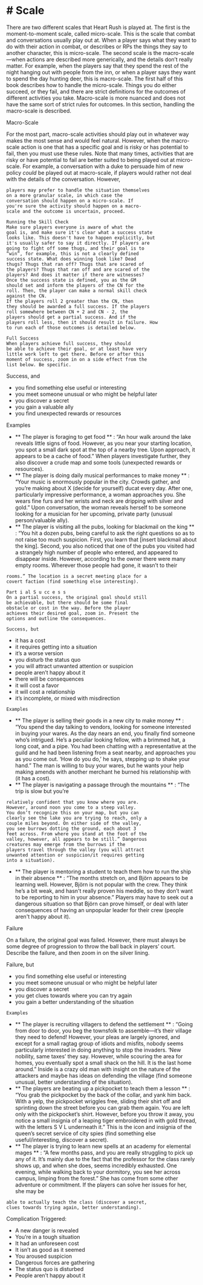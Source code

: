 # # Scale

There are two different scales that Heart Rush is
played at. The first is the moment-to-moment scale,
called micro-scale. This is the scale that combat and
conversations usually play out at. When a player
says what they want to do with their action in
combat, or describes or RPs the things they say to
another character, this is micro-scale.
The second scale is the macro-scale—when
actions are described more generically, and the
details don’t really matter. For example, when the
players say that they spend the rest of the night
hanging out with people from the inn, or when a
player says they want to spend the day hunting deer,
this is macro-scale.
The first half of this book describes how to
handle the micro-scale. Things you do either
succeed, or they fail, and there are strict definitions
for the outcomes of different activities you take.
Macro-scale is more nuanced and does not have the
same sort of strict rules for outcomes. In this section,
handling the macro-scale is described.

Macro-Scale

For the most part, macro-scale activities should
play out in whatever way makes the most sense and
would feel natural. However, when the macro-scale
action is one that has a specific goal and is risky or
has potential to fail, then you must use these rules.
Note that many times, activities that are risky or
have potential to fail are better suited to being played
out at micro-scale. For example, a conversation with
a duke to persuade him of new policy _could_ be
played out at macro-scale, if players would rather not
deal with the details of the conversation. However,

```
players may prefer to handle the situation themselves
on a more granular scale, in which case the
conversation should happen on a micro-scale. If
you're sure the activity should happen on a macro-
scale and the outcome is uncertain, proceed.
```

```
Running the Skill Check
Make sure players everyone is aware of what the
goal is, and make sure it's clear what a success state
looks like. This doesn't have to happen explicitly, but
it's usually safer to say it directly. If players are
going to fight off some thugs, and their goal is to
“win”, for example, this is not a clearly defined
success state. What does winning look like? Dead
thugs? Thugs that ran off? Thugs that are scared of
the players? Thugs that ran off and are scared of the
players? And does it matter if there are witnesses?
Once the success state is defined, you as the GM
should set and inform the players of the CN for the
roll. Then, the player can make a normal skill check
against the CN.
If the players roll 2 greater than the CN, then
they should be awarded a full success. If the players
roll somewhere between CN + 2 and CN - 2, the
players should get a partial success. And if the
players roll less, then it should result in failure. How
to run each of those outcomes is detailed below.
```

```
Full Success
When players achieve full success, they should
be able to achieve their goal, or at least have very
little work left to get there. Before or after this
moment of success, zoom in on a side effect from the
list below. Be specific.
```

Success, and

- you find something else useful or interesting
- you meet someone unusual or who might be
  helpful later
- you discover a secret
- you gain a valuable ally
- you find unexpected rewards or resources

Examples

- ** The player is foraging to get food ** : “An hour
  walk around the lake reveals little signs of food.
  However, as you near your starting location, you
  spot a small dark spot at the top of a nearby tree.
  Upon approach, it appears to be a cache of food.”
  When players investigate further, they also
  discover a crude map and some tools (unexpected
  rewards or resources).
- ** The player is doing daily musical
  performances to make money ** : “Your music is
  enormously popular in the city. Crowds gather, and
  you’re making about X (decide for yourself) ducat
  every day. After one, particularly impressive
  performance, a woman approaches you. She wears
  fine furs and her wrists and neck are dripping with
  silver and gold.” Upon conversation, the woman
  reveals herself to be someone looking for a
  musician for her upcoming, private party (unusual
  person/valuable ally).
- ** The player is visiting all the pubs, looking
  for blackmail on the king ** : “You hit a dozen pubs,
  being careful to ask the right questions so as to not
  raise too much suspicion. First, you learn that
  [insert blackmail about the king]. Second, you also
  noticed that one of the pubs you visited had a
  strangely high number of people who entered, and
  appeared to disappear inside. However, according
  to the owner there were many empty rooms.
  Wherever those people had gone, it wasn’t to their

```
rooms.” The location is a secret meeting place for a
covert faction (find something else interesting).
```

```
Part i al S u cc e s s
On a partial success, the original goal should still
be achievable, but there should be some final
obstacle or cost in the way. Before the player
achieves their desired goal, zoom in. Present the
options and outline the consequences.
```

```
Success, but
```

- it has a cost
- it requires getting into a situation
- it’s a worse version
- you disturb the status quo
- you will attract unwanted attention or suspicion
- people aren’t happy about it
- there will be consequences
- it will cost a favor
- it will cost a relationship
- it’s incomplete, or mixed with misdirection

```
Examples
```

- ** The player is selling their goods in a new
  city to make money ** : “You spend the day talking
  to vendors, looking for someone interested in
  buying your wares. As the day nears an end, you
  finally find someone who’s intrigued. He’s a
  peculiar looking fellow, with a brimmed hat, a long
  coat, and a pipe. You had been chatting with a
  representative at the guild and he had been
  listening from a seat nearby, and approaches you as
  you come out. ‘How do you do,’ he says, stepping
  up to shake your hand.” The man is willing to buy
  your wares, but he wants your help making amends
  with another merchant he burned his relationship
  with (it has a cost).
- ** The player is navigating a passage through
  the mountains ** : “The trip is slow but you’re

```
relatively confident that you know where you are.
However, around noon you come to a steep valley.
You don’t recognize this on your map, but you can
clearly see the lake you are trying to reach, only a
couple miles beyond. On either side of the valley,
you see burrows dotting the ground, each about 3
feet across. From where you stand at the foot of the
valley, however, all appears to be still.” Dangerous
creatures may emerge from the burrows if the
players travel through the valley (you will attract
unwanted attention or suspicion/it requires getting
into a situation).
```

- ** The player is mentoring a student to teach
  them how to run the ship in their absence ** : “The
  months stretch on, and Björn appears to be
  learning well. However, Björn is not popular with
  the crew. They think he’s a bit weak, and hasn't
  really proven his meddle, so they don’t want to be
  reporting to him in your absence.” Players may
  have to seek out a dangerous situation so that
  Björn can prove himself, or deal with later
  consequences of having an unpopular leader for
  their crew (people aren't happy about it).

Failure

On a failure, the original goal was failed.
However, there must always be some degree of
progression to throw the ball back in players’ court.
Describe the failure, and then zoom in on the silver
lining.

Failure, but

- you find something else useful or interesting
- you meet someone unusual or who might be
  helpful later
- you discover a secret
- you get clues towards where you can try again
- you gain a better understanding of the situation

```
Examples
```

- ** The player is recruiting villagers to defend
  the settlement ** : “Going from door to door, you beg
  the townsfolk to assemble—it’s their village they
  need to defend! However, your pleas are largely
  ignored, and except for a small ragtag group of
  idiots and misfits, nobody seems particularly
  interested in doing anything to stop the invaders.
  ‘New nobility, same taxes’ they say. However,
  while scouring the area for homes, you eventually
  spot a small shack on the hill. It is the last home
  around.” Inside is a crazy old man with insight on
  the nature of the attackers and maybe has ideas on
  defending the village (find someone unusual, better
  understanding of the situation).
- ** The players are beating up a pickpocket to
  teach them a lesson ** : “You grab the pickpocket by
  the back of the collar, and yank him back. With a
  yelp, the pickpocket wriggles free, sliding their
  shirt off and sprinting down the street before you
  can grab them again. You are left only with the
  pickpocket’s shirt. However, before you throw it
  away, you notice a small insignia of a leaping tiger
  embroidered in with gold thread, with the letters S
  V L underneath it.” This is the icon and insignia of
  the queen’s secret service of city spies (find
  something else useful/interesting, discover a
  secret).
- ** The player is trying to learn new spells at
  an academy for elemental mages ** : “A few months
  pass, and you are really struggling to pick up any
  of it. It’s mainly due to the fact that the professor
  for the class rarely shows up, and when she does,
  seems incredibly exhausted. One evening, while
  walking back to your dormitory, you see her across
  campus, limping from the forest.” She has come
  from some other adventure or commitment. If the
  players can solve her issues for her, she may be

```
able to actually teach the class (discover a secret,
clues towards trying again, better understanding).
```

Complication Triggered:

- A new danger is revealed
- You’re in a tough situation
- It had an unforeseen cost
- It isn’t as good as it seemed
- You aroused suspicion
- Dangerous forces are gathering
- The status quo is disturbed
- People aren’t happy about it
